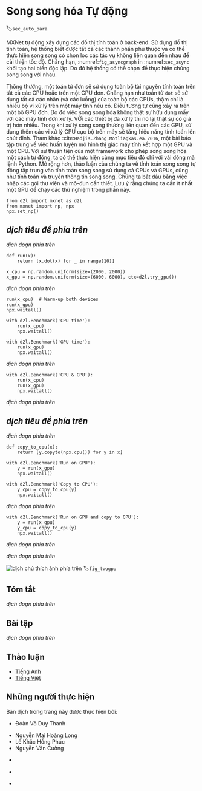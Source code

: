<!-- ===================== Bắt đầu dịch Phần 1 ===================== -->
<!-- ========================================= REVISE - BẮT ĐẦU =================================== -->

<!--
# Automatic Parallelism
-->

# Song song hóa Tự động
:label:`sec_auto_para`

<!--
MXNet automatically constructs computational graphs at the backend.
Using a computational graph, the system is aware of all the dependencies, and can selectively execute multiple non-interdependent tasks in parallel to improve speed.
For instance, :numref:`fig_asyncgraph` in :numref:`sec_async` initializes two variables independently.
Consequently the system can choose to execute them in parallel.
-->

MXNet tự động xây dựng các đồ thị tính toán ở back-end.
Sử dụng đồ thị tính toán, hệ thống biết được tất cả các thành phần phụ thuộc và có thể thực hiện song song có chọn lọc các tác vụ không liên quan đến nhau để cải thiện tốc độ.
Chẳng hạn, :numref:`fig_asyncgraph` in :numref:`sec_async` khởi tạo hai biến độc lập.
Do đó hệ thống có thể chọn để thực hiện chúng song song với nhau.

<!--
Typically, a single operator will use all the computational resources on all CPUs or on a single GPU.
For example, the `dot` operator will use all cores (and threads) on all CPUs, even if there are multiple CPU processors on a single machine.
The same applies to a single GPU.
Hence parallelization is not quite so useful single-device computers.
With multiple devices things matter more.
While parallelization is typically most relevant between multiple GPUs, adding the local CPU will increase performance slightly.
See e.g., :cite:`Hadjis.Zhang.Mitliagkas.ea.2016` for a paper that focuses on training computer vision models combining a GPU and a CPU.
With the convenience of an automatically parallelizing framework we can accomplish the same goal in a few lines of Python code.
More broadly, our discussion of automatic parallel computation focuses on parallel computation using both CPUs and GPUs, as well as the parallelization of computation and communication.
We begin by importing the required packages and modules. Note that we need at least one GPU to run the experiments in this section.
-->

Thông thường, một toán tử đơn sẽ sử dụng toàn bộ tài nguyên tính toán trên tất cả các CPU hoặc trên một CPU đơn.
Chẳng hạn như toán tử `dot` sẽ sử dụng tất cả các nhân (và các luồng) của toàn bộ các CPUs, thậm chí là nhiều bộ vi xử lý trên một máy tính nếu có.
Điều tương tự cũng xảy ra trên một bộ GPU đơn.
Do đó việc song song hóa không thật sự hữu dụng mấy với các máy tính đơn xử lý. 
VỚi các thiết bị đa xử lý thì nó lại thật sự có giá trị hơn nhiều.
Trong khi xử lý song song thường liên quan đến các GPU, sử dụng thêm các vi xử lý CPU cục bộ trên máy sẽ tăng hiệu năng tính toán lên chút đỉnh.
Tham khảo :cite:`Hadjis.Zhang.Motliagkas.ea.2016`, một bài báo tập trung về việc huấn luyện mô hình thị giác máy tính kết hợp một GPU và một CPU.
Với sự thuận tiện của một framework cho phép song song hóa một cách tự động, ta có thể thực hiện cùng mục tiêu đó chỉ với vài dòng mã lệnh Python.
Mở rộng hơn, thảo luận của chúng ta về tính toán song song tự động tập trung vào tính toán song song sử dụng cả CPUs và GPUs, cũng như tính toán và truyền thông tin song song.
Chúng ta bắt đầu bằng việc nhập các gói thư viện và mô-đun cần thiết. Lưu ý rằng chúng ta cần ít nhất một GPU để chạy các thử nghiệm trong phần này.

```{.python .input}
from d2l import mxnet as d2l
from mxnet import np, npx
npx.set_np()
```

<!-- ===================== Kết thúc dịch Phần 1 ===================== -->

<!-- ===================== Bắt đầu dịch Phần 2 ===================== -->

<!--
## Parallel Computation on CPUs and GPUs
-->

## *dịch tiêu đề phía trên*

<!--
Let us start by defining a reference workload to test - the `run` function below performs 10 matrix-matrix multiplications 
on the device of our choosing using data allocated into two variables, `x_cpu` and `x_gpu`.
-->

*dịch đoạn phía trên*


```{.python .input}
def run(x):
    return [x.dot(x) for _ in range(10)]

x_cpu = np.random.uniform(size=(2000, 2000))
x_gpu = np.random.uniform(size=(6000, 6000), ctx=d2l.try_gpu())
```


<!--
Now we apply the function to the data.
To ensure that caching does not play a role in the results we warm up the devices by performing a single pass on each of them prior to measuring.
-->

*dịch đoạn phía trên*


```{.python .input}
run(x_cpu)  # Warm-up both devices
run(x_gpu)
npx.waitall()  

with d2l.Benchmark('CPU time'):
    run(x_cpu)
    npx.waitall()

with d2l.Benchmark('GPU time'):
    run(x_gpu)
    npx.waitall()
```


<!--
If we remove the `waitall()` between both tasks the system is free to parallelize computation on both devices automatically.
-->

*dịch đoạn phía trên*


```{.python .input}
with d2l.Benchmark('CPU & GPU'):
    run(x_cpu)
    run(x_gpu)
    npx.waitall()
```


<!--
In the above case the total execution time is less than the sum of its parts, since MXNet automatically schedules computation on 
both CPU and GPU devices without the need for sophisticated code on behalf of the user. 
-->

*dịch đoạn phía trên*


<!-- ===================== Kết thúc dịch Phần 2 ===================== -->

<!-- ===================== Bắt đầu dịch Phần 3 ===================== -->

<!--
## Parallel Computation and Communication
-->

## *dịch tiêu đề phía trên*


<!--
In many cases we need to move data between different devices, say between CPU and GPU, or between different GPUs.
This occurs e.g., when we want to perform distributed optimization where we need to aggregate the gradients over multiple accelerator cards.
Let us simulate this by computing on the GPU and then copying the results back to the CPU.
-->

*dịch đoạn phía trên*


```{.python .input}
def copy_to_cpu(x):
    return [y.copyto(npx.cpu()) for y in x]

with d2l.Benchmark('Run on GPU'):
    y = run(x_gpu)
    npx.waitall()

with d2l.Benchmark('Copy to CPU'):
    y_cpu = copy_to_cpu(y)
    npx.waitall()
```


<!--
This is somewhat inefficient. Note that we could already start copying parts of `y` to the CPU while the remainder of the list is still being computed.
This situatio occurs, e.g., when we compute the (backprop) gradient on a minibatch.
The gradients of some of the parameters will be available earlier than that of others.
Hence it works to our advantage to start using PCI-Express bus bandwidth while the GPU is still running.
Removing `waitall` between both parts allows us to simulate this scenario.
-->

*dịch đoạn phía trên*


```{.python .input}
with d2l.Benchmark('Run on GPU and copy to CPU'):
    y = run(x_gpu)
    y_cpu = copy_to_cpu(y)
    npx.waitall()
```


<!--
The total time required for both operations is (as expected) significantly less than the sum of their parts.
Note that this task is different from parallel computation as it uses a different resource: the bus between CPU and GPUs.
In fact, we could compute on both devices and communicate, all at the same time.
As noted above, there is a dependency between computation and communication: `y[i]` must be computed before it can be copied to the CPU.
Fortunately, the system can copy `y[i-1]` while computing `y[i]` to reduce the total running time.
-->

*dịch đoạn phía trên*

<!-- ===================== Kết thúc dịch Phần 3 ===================== -->

<!-- ===================== Bắt đầu dịch Phần 4 ===================== -->

<!--
We conclude with an illustration of the computational graph and its dependencies for a simple two-layer MLP when training on a CPU and two GPUs, as depicted in :numref:`fig_twogpu`.
It would be quite painful to schedule the parallel program resulting from this manually.
This is where it is advantageous to have a graph based compute backend for optimization.
-->

*dịch đoạn phía trên*

<!--
![Two layer MLP on a CPU and 2 GPUs.](../img/twogpu.svg)
-->

![*dịch chú thích ảnh phía trên*](../img/twogpu.svg)
:label:`fig_twogpu`


## Tóm tắt


<!--
* Modern systems have a variety of devices, such as multiple GPUs and CPUs. They can be used in parallel, asynchronously. 
* Modern systems also have a variety of resources for communication, such as PCI Express, storage (typically SSD or via network), and network bandwidth. They can be used in parallel for peak efficiency. 
* The backend can improve performance through through automatic parallel computation and communication. 
-->

*dịch đoạn phía trên*


## Bài tập


<!--
1. 10 operations were performed in the `run` function defined in this section. There are no dependencies between them. Design an experiment to see if MXNet will automatically execute them in parallel.
2. When the workload of an individual operator is sufficiently small, parallelization can help even on a single CPU or GPU. Design an experiment to verify this. 
3. Design an experiment that uses parallel computation on CPU, GPU and communication between both devices.
4. Use a debugger such as NVIDIA's Nsight to verify that your code is efficient. 
5. Designing computation tasks that include more complex data dependencies, and run experiments to see if you can obtain the correct results while improving performance.
-->

*dịch đoạn phía trên*

<!-- ===================== Kết thúc dịch Phần 4 ===================== -->
<!-- ========================================= REVISE - KẾT THÚC ===================================-->

## Thảo luận
* [Tiếng Anh](https://discuss.mxnet.io/t/2382)
* [Tiếng Việt](https://forum.machinelearningcoban.com/c/d2l)

## Những người thực hiện
Bản dịch trong trang này được thực hiện bởi:
<!--
Tác giả của mỗi Pull Request điền tên mình và tên những người review mà bạn thấy
hữu ích vào từng phần tương ứng. Mỗi dòng một tên, bắt đầu bằng dấu `*`.
Tên đầy đủ của các reviewer có thể được tìm thấy tại https://github.com/aivivn/d2l-vn/blob/master/docs/contributors_info.md
-->

* Đoàn Võ Duy Thanh
<!-- Phần 1 -->
* Nguyễn Mai Hoàng Long
* Lê Khắc Hồng Phúc
* Nguyễn Văn Cường

<!-- Phần 2 -->
* 

<!-- Phần 3 -->
* 

<!-- Phần 4 -->
* 
